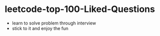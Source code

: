 # leetcode-top-100-Liked-Questions
- learn to solve problem through interview
- stick to it and enjoy the fun

